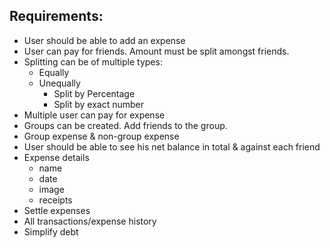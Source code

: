 ## Requirements:

* User should be able to add an expense
* User can pay for friends. Amount must be split amongst friends.
* Splitting can be of multiple types:
  - Equally
  - Unequally 
    - Split by Percentage
    - Split by exact number
* Multiple user can pay for expense
* Groups can be created. Add friends to the group.
* Group expense & non-group expense
* User should be able to see his net balance in total & against each friend
* Expense details
  - name
  - date
  - image
  - receipts
* Settle expenses
* All transactions/expense history
* Simplify debt
